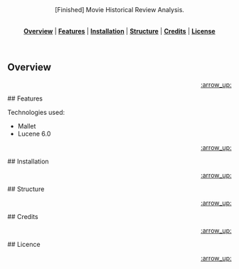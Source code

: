 <!-- In this section add logo or name of the proyect -->
<!-- <h1 align="center">dotfiles</h1> -->

<!-- In this section add a brief description of the proyect, add (WIP) if is a work in progress -->
<div align="center">[Finished] Movie Historical Review Analysis.</div>
<br />
<div align="center">
</div>

<!-- In this section add TOC for easy navegation -->
<p align="center">
<b><a href="#overview">Overview</a></b>
|
<b><a href="#features">Features</a></b>
|
<b><a href="#installation">Installation</a></b>
|
<b><a href="#structure">Structure</a></b>
|
<b><a href="#credits">Credits</a></b>
|
<b><a href="#license">License</a></b>
</p>

<br>

## Overview

<p align="right"><a href="#top">:arrow_up:</a></p>
## Features

Technologies used:
* Mallet
* Lucene 6.0

<p align="right"><a href="#top">:arrow_up:</a></p>
## Installation

<p align="right"><a href="#top">:arrow_up:</a></p>
## Structure

<p align="right"><a href="#top">:arrow_up:</a></p>
## Credits

<p align="right"><a href="#top">:arrow_up:</a></p>
## Licence

<p align="right"><a href="#top">:arrow_up:</a></p>
